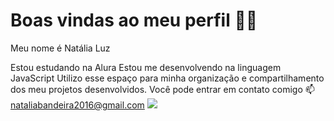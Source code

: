# Boas vindas ao meu perfil 💙💙
Meu nome é Natália Luz

Estou estudando na Alura
Estou me desenvolvendo na linguagem JavaScript
Utilizo esse espaço para minha organização e compartilhamento dos meu projetos desenvolvidos.
Você pode entrar em contato comigo 📫
nataliabandeira2016@gmail.com
![](link)
